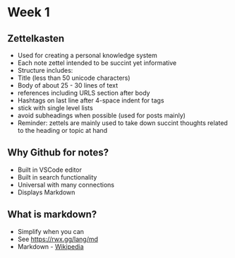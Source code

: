 # Week 1

## Zettelkasten 
* Used for creating a personal knowledge system
* Each note zettel intended to be succint yet informative
* Structure includes: 
* Title (less than 50 unicode characters)
* Body of about 25 - 30 lines of text
* references including URLS section after body
* Hashtags on last line after 4-space indent for tags
* stick with single level lists
* avoid subheadings when possible (used for posts mainly)
* Reminder: zettels are mainly used to take down succint thoughts related to the heading or topic at hand

## Why Github for notes?

* Built in VSCode editor 
* Built in search functionality
* Universal with many connections
* Displays Markdown

## What is markdown? 

* Simplify when you can 
* See https://rwx.gg/lang/md
* Markdown - [Wikipedia](https://en.wikipedia.org/wiki/Markdown)




